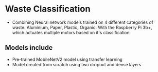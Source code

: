 # Waste Classification

- Combining Neural network models trained on 4 different categories of waste. Aluminium, Paper, Plastic, Organic. With the Raspberry Pi 3b+, which actuates multiple motors based on it's classification.

## Models include

- Pre-trained MobileNetV2 model using transfer learning
- Model created from scratch using two dropout and dense layers
